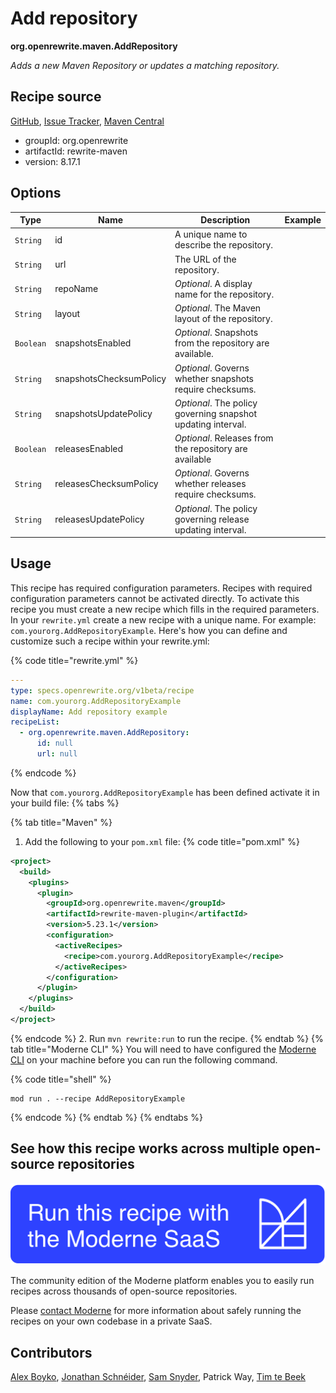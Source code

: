 # Add repository

**org.openrewrite.maven.AddRepository**

_Adds a new Maven Repository or updates a matching repository._

## Recipe source

[GitHub](https://github.com/openrewrite/rewrite/blob/main/rewrite-maven/src/main/java/org/openrewrite/maven/AddRepository.java), [Issue Tracker](https://github.com/openrewrite/rewrite/issues), [Maven Central](https://central.sonatype.com/artifact/org.openrewrite/rewrite-maven/8.17.1/jar)

* groupId: org.openrewrite
* artifactId: rewrite-maven
* version: 8.17.1

## Options

| Type | Name | Description | Example |
| -- | -- | -- | -- |
| `String` | id | A unique name to describe the repository. |  |
| `String` | url | The URL of the repository. |  |
| `String` | repoName | *Optional*. A display name for the repository. |  |
| `String` | layout | *Optional*. The Maven layout of the repository. |  |
| `Boolean` | snapshotsEnabled | *Optional*. Snapshots from the repository are available. |  |
| `String` | snapshotsChecksumPolicy | *Optional*. Governs whether snapshots require checksums. |  |
| `String` | snapshotsUpdatePolicy | *Optional*. The policy governing snapshot updating interval. |  |
| `Boolean` | releasesEnabled | *Optional*. Releases from the repository are available |  |
| `String` | releasesChecksumPolicy | *Optional*. Governs whether releases require checksums. |  |
| `String` | releasesUpdatePolicy | *Optional*. The policy governing release updating interval. |  |


## Usage

This recipe has required configuration parameters. Recipes with required configuration parameters cannot be activated directly. To activate this recipe you must create a new recipe which fills in the required parameters. In your `rewrite.yml` create a new recipe with a unique name. For example: `com.yourorg.AddRepositoryExample`.
Here's how you can define and customize such a recipe within your rewrite.yml:

{% code title="rewrite.yml" %}
```yaml
---
type: specs.openrewrite.org/v1beta/recipe
name: com.yourorg.AddRepositoryExample
displayName: Add repository example
recipeList:
  - org.openrewrite.maven.AddRepository:
      id: null
      url: null
```
{% endcode %}

Now that `com.yourorg.AddRepositoryExample` has been defined activate it in your build file:
{% tabs %}

{% tab title="Maven" %}
1. Add the following to your `pom.xml` file:
{% code title="pom.xml" %}
```xml
<project>
  <build>
    <plugins>
      <plugin>
        <groupId>org.openrewrite.maven</groupId>
        <artifactId>rewrite-maven-plugin</artifactId>
        <version>5.23.1</version>
        <configuration>
          <activeRecipes>
            <recipe>com.yourorg.AddRepositoryExample</recipe>
          </activeRecipes>
        </configuration>
      </plugin>
    </plugins>
  </build>
</project>
```
{% endcode %}
2. Run `mvn rewrite:run` to run the recipe.
{% endtab %}
{% tab title="Moderne CLI" %}
You will need to have configured the [Moderne CLI](https://docs.moderne.io/moderne-cli/cli-intro) on your machine before you can run the following command.

{% code title="shell" %}
```shell
mod run . --recipe AddRepositoryExample
```
{% endcode %}
{% endtab %}
{% endtabs %}

## See how this recipe works across multiple open-source repositories

[![Moderne Link Image](/.gitbook/assets/ModerneRecipeButton.png)](https://app.moderne.io/recipes/org.openrewrite.maven.AddRepository)

The community edition of the Moderne platform enables you to easily run recipes across thousands of open-source repositories.

Please [contact Moderne](https://moderne.io/product) for more information about safely running the recipes on your own codebase in a private SaaS.

## Contributors
[Alex Boyko](mailto:aboyko@vmware.com), [Jonathan Schnéider](mailto:jkschneider@gmail.com), [Sam Snyder](mailto:sam@moderne.io), Patrick Way, [Tim te Beek](mailto:tim@moderne.io)
